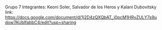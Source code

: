 Grupo 7
Integrantes: Keoni Soler, Salvador de los Heros y Kalani Dubovitsky
link:
https://docs.google.com/document/d/1j2D4zQXQbAT_j0pcM1HRyZULY7s9udow7AUblfabbC4/edit?usp=sharing